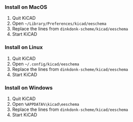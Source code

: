 ### Install on MacOS

1. Quit KiCAD
2. Open `~/Library/Preferences/kicad/eeschema`
3. Replace the lines from `dinkdonk-scheme/kicad/eeschema`
4. Start KiCAD

### Install on Linux

1. Quit KiCAD
2. Open `~/.config/kicad/eeschema`
3. Replace the lines from `dinkdonk-scheme/kicad/eeschema`
4. Start KiCAD

### Install on Windows

1. Quit KiCAD
2. Open `%APPDATA%\kicad\eeschema`
3. Replace the lines from `dinkdonk-scheme/kicad/eeschema`
4. Start KiCAD

